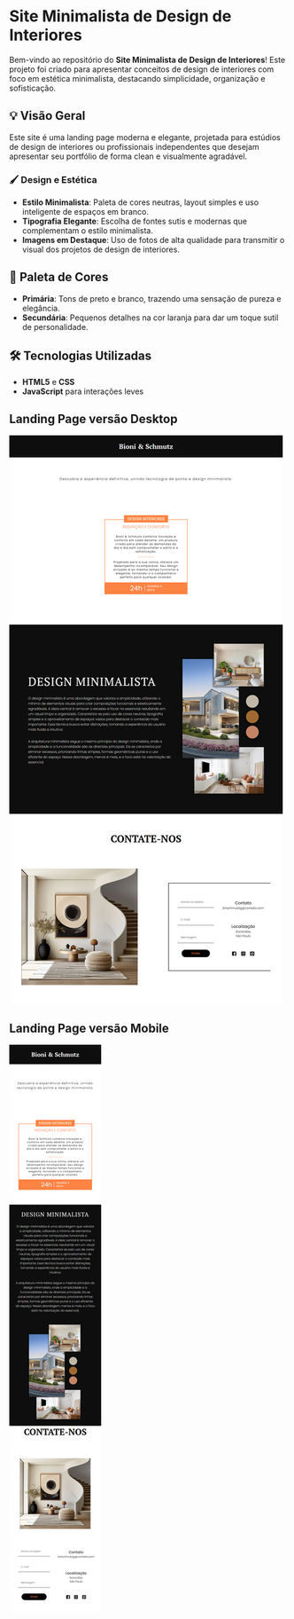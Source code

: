 # Site Minimalista de Design de Interiores

Bem-vindo ao repositório do **Site Minimalista de Design de Interiores**! Este projeto foi criado para apresentar conceitos de design de interiores com foco em estética minimalista, destacando simplicidade, organização e sofisticação.

## 💡 Visão Geral

Este site é uma landing page moderna e elegante, projetada para estúdios de design de interiores ou profissionais independentes que desejam apresentar seu portfólio de forma clean e visualmente agradável. 

### 🖌️ Design e Estética
- **Estilo Minimalista**: Paleta de cores neutras, layout simples e uso inteligente de espaços em branco.
- **Tipografia Elegante**: Escolha de fontes sutis e modernas que complementam o estilo minimalista.
- **Imagens em Destaque**: Uso de fotos de alta qualidade para transmitir o visual dos projetos de design de interiores.

## 🎨 Paleta de Cores
- **Primária**: Tons de preto e branco, trazendo uma sensação de pureza e elegância.
- **Secundária**: Pequenos detalhes na cor laranja para dar um toque sutil de personalidade.

## 🛠️ Tecnologias Utilizadas

- **HTML5** e **CSS**
- **JavaScript** para interações leves

## Landing Page versão Desktop
![Landing Page versão desktop](assets/landing_page_desktop.png)

## Landing Page versão Mobile
![Landing Page versão mobile](assets/landing_page_mobile.png)
